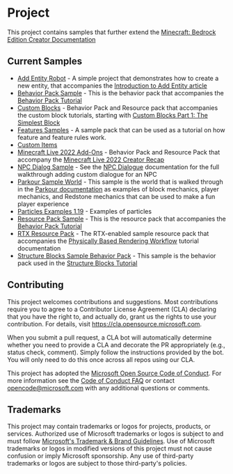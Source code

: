 # Project

This project contains samples that further extend the [Minecraft: Bedrock Edition Creator Documentation](https://docs.microsoft.com/minecraft/creator/)

## Current Samples

 * [Add Entity Robot](add_entity_robot/README.md) - A simple project that demonstrates how to create a new entity, that accompanies the [Introduction to Add Entity article](https://docs.microsoft.com/minecraft/creator/documents/introductiontoaddentity)
 * [Behavior Pack Sample](behavior_pack_sample/README.md) - This is the behavior pack that accompanies the [Behavior Pack Tutorial](https://docs.microsoft.com/minecraft/creator/documents/behaviorpack)
 * [Custom Blocks](custom_blocks/README.md) - Behavior Pack and Resource pack that accompanies the custom block tutorials, starting with [Custom Blocks Part 1: The Simplest Block](https://docs.microsoft.com/minecraft/creator/documents/addcustomdieblock)
 * [Features Samples](https://github.com/microsoft/minecraft-samples/blob/main/FeaturesSamples.mcaddon) - A sample pack that can be used as a tutorial on how feature and feature rules work.
 * [Custom Items](custom_items/README.md)
 * [Minecraft Live 2022 Add-Ons](mclive2022_addon) - Behavior Pack and Resource Pack that accompany the [Minecraft Live 2022 Creator Recap](https://docs.microsoft.com/minecraft/creator/documents/minecraftlive2022creatorrecap)
 * [NPC Dialog Sample](npc_dialogue_sample/README.md) - See the [NPC Dialogue](https://docs.microsoft.com/minecraft/creator/documents/NPCDialogue) documentation for the full walkthrough adding custom dialogue for an NPC
 * [Parkour Sample World](parkour_sample_world/README.md) - This sample is the world that is walked through in the [Parkour documentation](https://docs.microsoft.com/minecraft/creator/documents/ParkourIntro) as examples of block mechanics, player mechanics, and Redstone mechanics that can be used to make a fun player experience
 * [Particles Examples 1.19](particles_examples_1.19) - Examples of particles
 * [Resource Pack Sample](resource_pack_sample/README.md) - This is the resource pack that accompanies the [Behavior Pack Tutorial](https://docs.microsoft.com/minecraft/creator/documents/resourcepack)
 * [RTX Resource Pack](rtx_resource_pack/README.md) - The RTX-enabled sample resource pack that accompanies the [Physically Based Rendering Workflow](https://docs.microsoft.com/minecraft/creator/documents/rtxpbrtutorial) tutorial documentation
 * [Structure Blocks Sample Behavior Pack](structure_blocks_sample_behavior_pack/README.md) - This sample is the behavior pack used in the [Structure Blocks Tutorial](https://docs.microsoft.com/minecraft/creator/documents/structureblockstutorial)

## Contributing

This project welcomes contributions and suggestions.  Most contributions require you to agree to a
Contributor License Agreement (CLA) declaring that you have the right to, and actually do, grant us
the rights to use your contribution. For details, visit https://cla.opensource.microsoft.com.

When you submit a pull request, a CLA bot will automatically determine whether you need to provide
a CLA and decorate the PR appropriately (e.g., status check, comment). Simply follow the instructions
provided by the bot. You will only need to do this once across all repos using our CLA.

This project has adopted the [Microsoft Open Source Code of Conduct](https://opensource.microsoft.com/codeofconduct/).
For more information see the [Code of Conduct FAQ](https://opensource.microsoft.com/codeofconduct/faq/) or
contact [opencode@microsoft.com](mailto:opencode@microsoft.com) with any additional questions or comments.

## Trademarks

This project may contain trademarks or logos for projects, products, or services. Authorized use of Microsoft 
trademarks or logos is subject to and must follow 
[Microsoft's Trademark & Brand Guidelines](https://www.microsoft.com/en-us/legal/intellectualproperty/trademarks/usage/general).
Use of Microsoft trademarks or logos in modified versions of this project must not cause confusion or imply Microsoft sponsorship.
Any use of third-party trademarks or logos are subject to those third-party's policies.

